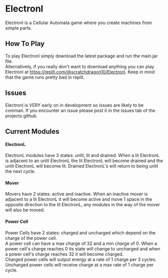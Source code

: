 # Electronl
Electronl is a Cellular Automata game where you create machines from simple parts.
## How To Play
To play Electronl simply download the latest package and run the main.jar file.<br> Alternatively, if you really don't want to download anything you can play Electronl at https://replit.com/@scratchdragon10/Electronl. Keep in mind that the game runs pretty bad in replit.
## Issues
Electronl is VERY early on in development so issues are likely to be comman. If you encounter an issue please post it in the issues tab of the projects github.
## Current Modules
#### ElectronL
ElectronL modules have 3 states: unlit, lit and drained. When a lit ElectronL is adjacent to an unlit ElectronL the lit ElectronL will become drained and the unlit ElectronL will become lit.
Drained ElectronL's will return to being unlit the next cycle.
#### Mover
Movers have 2 states: active and inactive. When an inactive mover is adjacent to a lit ElectronL it will become active and move 1 space in the opposite direction to the lit ElectronL,
any modules in the way of the mover will also be moved.
#### Power Cell
Power Cells have 2 states: charged and uncharged which depend on the charge of the power cell.<br> A power cell can have a max charge of 32 and a min charge of 0. When a power cell's charge reaches 0 its state will change to uncharged and when a power cell's charge reaches 32 it will become charged.<br>Charged power cells will output energy at a rate of 1 charge per 3 cycles. Uncharged power cells will receive charge at a max rate of 1 charge per cycle.
